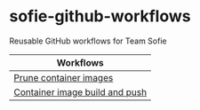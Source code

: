 # sofie-github-workflows
Reusable GitHub workflows for Team Sofie

| Workflows |
| --- |
| [Prune container images](.github/workflows/prune-container-images.yml) |
| [Container image build and push](.github/workflows/container-build-push.yml) |
